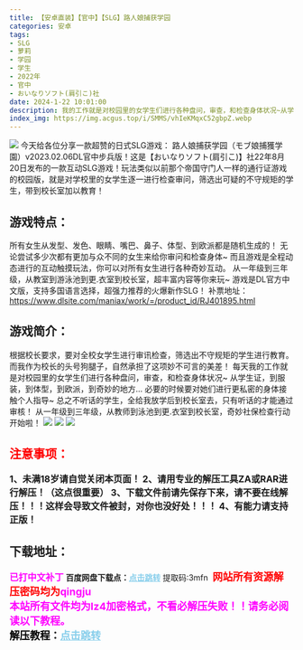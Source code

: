 ```yaml
---
title: 【安卓直装】【官中】【SLG】路人娘捕获学园
categories: 安卓
tags:
- SLG
- 萝莉
- 学园
- 学生
- 2022年
- 官中
- おいなりソフト(肩引こ)社
date: 2024-1-22 10:01:00
description: 我的工作就是对校园里的女学生们进行各种盘问，审查，和检查身体状况~从学生证，到服装，到体型，到欧派，到奇妙的地方...必要的时候要对她们进行更私密的身体接触个人指导~
index_img: https://img.acgus.top/i/SMMS/vhIeKMqxC52gbpZ.webp
---
```

![](https://img.acgus.top/i/SMMS/vhIeKMqxC52gbpZ.webp)
今天给各位分享一款超赞的日式SLG游戏：
路人娘捕获学园（モブ娘捕獲学園）v2023.02.06DL官中步兵版！这是【おいなりソフト(肩引こ)】社22年8月20日发布的一款互动SLG游戏！玩法类似以前那个帝国守门人一样的通行证游戏的校园版，就是对学校里的女学生逐一进行检查审问，筛选出可疑的不守规矩的学生，带到校长室加以教育！

## 游戏特点：
所有女生从发型、发色、眼睛、嘴巴、鼻子、体型、到欧派都是随机生成的！
无论尝试多少次都有更加与众不同的女生来给你审问和检查身体~
而且游戏是全程动态进行的互动触摸玩法，你可以对所有女生进行各种奇妙互动。
从一年级到三年级，从教室到游泳池到更.衣室到校长室，超丰富内容等你来玩~
游戏是DL官方中文版，支持多国语言选择，超强力推荐的火爆新作SLG！
补票地址：https://www.dlsite.com/maniax/work/=/product_id/RJ401895.html

## 游戏简介：
根据校长要求，要对全校女学生进行审讯检查，筛选出不守规矩的学生进行教育。
而我作为校长的头号狗腿子，自然承担了这项妙不可言的美差！
每天我的工作就是对校园里的女学生们进行各种盘问，审查，和检查身体状况~
从学生证，到服装，到体型，到欧派，到奇妙的地方...
必要的时候要对她们进行更私密的身体接触个人指导~
总之不听话的学生，全给我放学后到校长室去，只有听话的才能通过审核！
从一年级到三年级，从教师到泳池到更.衣室到校长室，奇妙社保检查行动开始啦！
![](https://img.acgus.top/i/SMMS/kN4PgdTEuIKD7Lc.webp)
![](https://img.acgus.top/i/SMMS/UqyGnXxzv3SlQId.webp)
![](https://img.acgus.top/i/SMMS/dy9CRBFfaSp6At.webp)





## <font color=#FF0000 >注意事项：</font>
<font size=3><b>1、未满18岁请自觉关闭本页面！
2、请用专业的解压工具ZA或RAR进行解压！（这点很重要）
3、下载文件前请先保存下来，请不要在线解压！！！这样会导致文件被封，对你也没好处！！！
4、有能力请支持正版！</b></font>

## 下载地址：
<font color=#FF00FF size=3><b>已打中文补丁</b></font>
<b>百度网盘下载点：</b><a href="https://pan.baidu.com/s/1xdEZUHbFcvNJliLbYcIzPw?pwd=3mfn" style="color: #87CEEB;"><b>点击跳转</b></a> 提取码:3mfn
<a style="padding: 0" href="https://post.qingju.org/AD/"><img style="max-width:100%" src="https://img.acgus.top/i/2024/07/478f689b8021d8d499ab43d21acf137a.gif" alt=""></a>
<b><font color=#FF0000 size=4>网站所有资源解压密码均为</b></font><b><font color=#FF00FF size=4>qingju</font><font color=#FF0000 ></font></b><br><b><font color=#FF00FF size=4>本站所有文件均为lz4加密格式，不看必解压失败！！请务必阅读以下教程。</b></font><br><b><font color=#000 size=4>解压教程：</b><a href="https://post.qingju.org/tutorial/000/" style="color: #87CEEB;"><b>点击跳转</b></a>